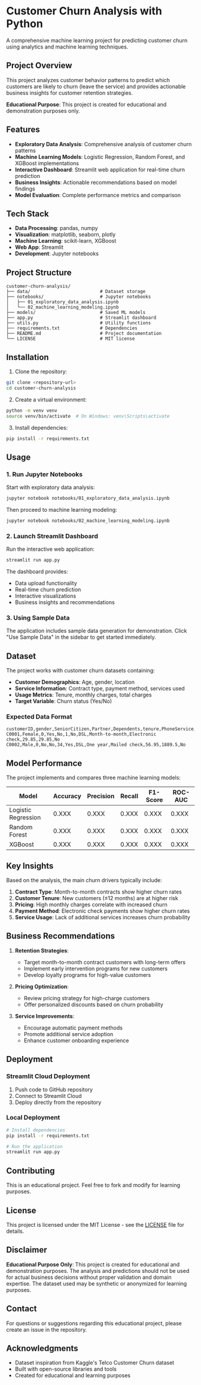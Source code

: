# Customer Churn Analysis with Python

A comprehensive machine learning project for predicting customer churn using analytics and machine learning techniques.

## Project Overview

This project analyzes customer behavior patterns to predict which customers are likely to churn (leave the service) and provides actionable business insights for customer retention strategies.

**Educational Purpose**: This project is created for educational and demonstration purposes only.

## Features

- **Exploratory Data Analysis**: Comprehensive analysis of customer churn patterns
- **Machine Learning Models**: Logistic Regression, Random Forest, and XGBoost implementations
- **Interactive Dashboard**: Streamlit web application for real-time churn prediction
- **Business Insights**: Actionable recommendations based on model findings
- **Model Evaluation**: Complete performance metrics and comparison

## Tech Stack

- **Data Processing**: pandas, numpy
- **Visualization**: matplotlib, seaborn, plotly
- **Machine Learning**: scikit-learn, XGBoost
- **Web App**: Streamlit
- **Development**: Jupyter notebooks

## Project Structure

```
customer-churn-analysis/
├── data/                          # Dataset storage
├── notebooks/                     # Jupyter notebooks
│   ├── 01_exploratory_data_analysis.ipynb
│   └── 02_machine_learning_modeling.ipynb
├── models/                        # Saved ML models
├── app.py                         # Streamlit dashboard
├── utils.py                       # Utility functions
├── requirements.txt               # Dependencies
├── README.md                      # Project documentation
└── LICENSE                        # MIT license
```

## Installation

1. Clone the repository:
```bash
git clone <repository-url>
cd customer-churn-analysis
```

2. Create a virtual environment:
```bash
python -m venv venv
source venv/bin/activate  # On Windows: venv\Scripts\activate
```

3. Install dependencies:
```bash
pip install -r requirements.txt
```

## Usage

### 1. Run Jupyter Notebooks

Start with exploratory data analysis:
```bash
jupyter notebook notebooks/01_exploratory_data_analysis.ipynb
```

Then proceed to machine learning modeling:
```bash
jupyter notebook notebooks/02_machine_learning_modeling.ipynb
```

### 2. Launch Streamlit Dashboard

Run the interactive web application:
```bash
streamlit run app.py
```

The dashboard provides:
- Data upload functionality
- Real-time churn prediction
- Interactive visualizations
- Business insights and recommendations

### 3. Using Sample Data

The application includes sample data generation for demonstration. Click "Use Sample Data" in the sidebar to get started immediately.

## Dataset

The project works with customer churn datasets containing:

- **Customer Demographics**: Age, gender, location
- **Service Information**: Contract type, payment method, services used
- **Usage Metrics**: Tenure, monthly charges, total charges
- **Target Variable**: Churn status (Yes/No)

### Expected Data Format

```csv
customerID,gender,SeniorCitizen,Partner,Dependents,tenure,PhoneService,InternetService,Contract,PaymentMethod,MonthlyCharges,TotalCharges,Churn
C0001,Female,0,Yes,No,1,No,DSL,Month-to-month,Electronic check,29.85,29.85,No
C0002,Male,0,No,No,34,Yes,DSL,One year,Mailed check,56.95,1889.5,No
```

## Model Performance

The project implements and compares three machine learning models:

| Model | Accuracy | Precision | Recall | F1-Score | ROC-AUC |
|-------|----------|-----------|--------|----------|---------|
| Logistic Regression | 0.XXX | 0.XXX | 0.XXX | 0.XXX | 0.XXX |
| Random Forest | 0.XXX | 0.XXX | 0.XXX | 0.XXX | 0.XXX |
| XGBoost | 0.XXX | 0.XXX | 0.XXX | 0.XXX | 0.XXX |

## Key Insights

Based on the analysis, the main churn drivers typically include:

1. **Contract Type**: Month-to-month contracts show higher churn rates
2. **Customer Tenure**: New customers (≤12 months) are at higher risk
3. **Pricing**: High monthly charges correlate with increased churn
4. **Payment Method**: Electronic check payments show higher churn rates
5. **Service Usage**: Lack of additional services increases churn probability

## Business Recommendations

1. **Retention Strategies**:
   - Target month-to-month contract customers with long-term offers
   - Implement early intervention programs for new customers
   - Develop loyalty programs for high-value customers

2. **Pricing Optimization**:
   - Review pricing strategy for high-charge customers
   - Offer personalized discounts based on churn probability

3. **Service Improvements**:
   - Encourage automatic payment methods
   - Promote additional service adoption
   - Enhance customer onboarding experience

## Deployment

### Streamlit Cloud Deployment

1. Push code to GitHub repository
2. Connect to Streamlit Cloud
3. Deploy directly from the repository

### Local Deployment

```bash
# Install dependencies
pip install -r requirements.txt

# Run the application
streamlit run app.py
```

## Contributing

This is an educational project. Feel free to fork and modify for learning purposes.

## License

This project is licensed under the MIT License - see the [LICENSE](LICENSE) file for details.

## Disclaimer

**Educational Purpose Only**: This project is created for educational and demonstration purposes. The analysis and predictions should not be used for actual business decisions without proper validation and domain expertise. The dataset used may be synthetic or anonymized for learning purposes.

## Contact

For questions or suggestions regarding this educational project, please create an issue in the repository.

## Acknowledgments

- Dataset inspiration from Kaggle's Telco Customer Churn dataset
- Built with open-source libraries and tools
- Created for educational and learning purposes